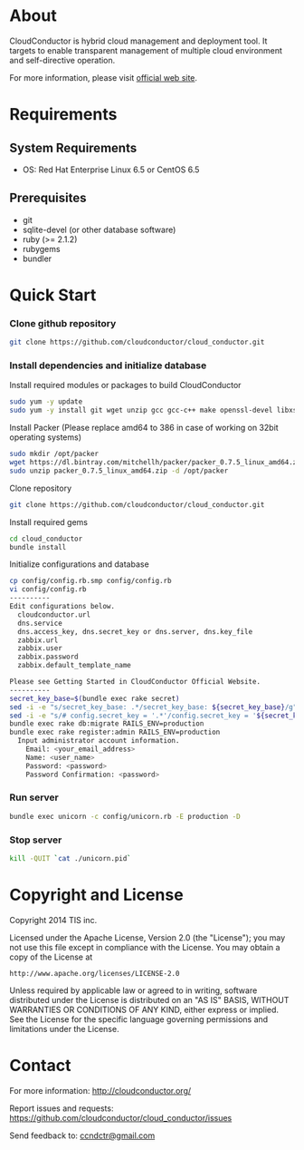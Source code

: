 About
=====

CloudConductor is hybrid cloud management and deployment tool.
It targets to enable transparent management of multiple cloud environment
and self-directive operation.

For more information, please visit [official web site](http://cloudconductor.org/).


Requirements
============

System Requirements
-------------------

- OS: Red Hat Enterprise Linux 6.5 or CentOS 6.5

Prerequisites
-------------

- git
- sqlite-devel (or other database software)
- ruby (>= 2.1.2)
- rubygems
- bundler


Quick Start
===========

### Clone github repository

```bash
git clone https://github.com/cloudconductor/cloud_conductor.git
```

### Install dependencies and initialize database

Install required modules or packages to build CloudConductor

```bash
sudo yum -y update
sudo yum -y install git wget unzip gcc gcc-c++ make openssl-devel libxslt-devel libxml2-devel
```

Install Packer (Please replace amd64 to 386 in case of working on 32bit operating systems)

```bash
sudo mkdir /opt/packer
wget https://dl.bintray.com/mitchellh/packer/packer_0.7.5_linux_amd64.zip
sudo unzip packer_0.7.5_linux_amd64.zip -d /opt/packer
```

Clone repository

```bash
git clone https://github.com/cloudconductor/cloud_conductor.git
```

Install required gems

```bash
cd cloud_conductor
bundle install
```

Initialize configurations and database

```bash
cp config/config.rb.smp config/config.rb
vi config/config.rb
----------
Edit configurations below.
  cloudconductor.url
  dns.service
  dns.access_key, dns.secret_key or dns.server, dns.key_file
  zabbix.url
  zabbix.user
  zabbix.password
  zabbix.default_template_name

Please see Getting Started in CloudConductor Official Website.
----------
secret_key_base=$(bundle exec rake secret)
sed -i -e "s/secret_key_base: .*/secret_key_base: ${secret_key_base}/g" config/secrets.yml
sed -i -e "s/# config.secret_key = '.*'/config.secret_key = '${secret_key_base}'/" config/initializers/devise.rb
bundle exec rake db:migrate RAILS_ENV=production
bundle exec rake register:admin RAILS_ENV=production
  Input administrator account information.
    Email: <your_email_address>
    Name: <user_name>
    Password: <password>
    Password Confirmation: <password>
```

### Run server

```bash
bundle exec unicorn -c config/unicorn.rb -E production -D
```

### Stop server

```bash
kill -QUIT `cat ./unicorn.pid`
```

Copyright and License
=====================

Copyright 2014 TIS inc.

Licensed under the Apache License, Version 2.0 (the "License");
you may not use this file except in compliance with the License.
You may obtain a copy of the License at

    http://www.apache.org/licenses/LICENSE-2.0

Unless required by applicable law or agreed to in writing, software
distributed under the License is distributed on an "AS IS" BASIS,
WITHOUT WARRANTIES OR CONDITIONS OF ANY KIND, either express or implied.
See the License for the specific language governing permissions and
limitations under the License.


Contact
========

For more information: <http://cloudconductor.org/>

Report issues and requests: <https://github.com/cloudconductor/cloud_conductor/issues>

Send feedback to: <ccndctr@gmail.com>
